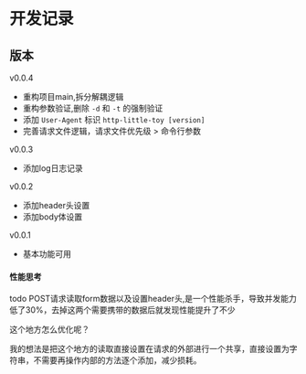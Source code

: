 # 开发记录

## 版本

v0.0.4

- 重构项目main,拆分解耦逻辑
- 重构参数验证,删除 `-d` 和 `-t` 的强制验证
- 添加 `User-Agent` 标识 `http-little-toy [version]`
- 完善请求文件逻辑，请求文件优先级 > 命令行参数

v0.0.3

- 添加log日志记录

v0.0.2

- 添加header头设置
- 添加body体设置

v0.0.1

- 基本功能可用


#### 性能思考

todo POST请求读取form数据以及设置header头,是一个性能杀手，导致并发能力低了30%，去掉这两个需要携带的数据后就发现性能提升了不少

这个地方怎么优化呢？

我的想法是把这个地方的读取直接设置在请求的外部进行一个共享，直接设置为字符串，不需要再操作内部的方法逐个添加，减少损耗。